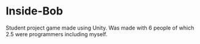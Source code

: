 # Inside-Bob
  Student project game made using Unity. Was made with 6 people of which 2.5 were programmers including myself.
